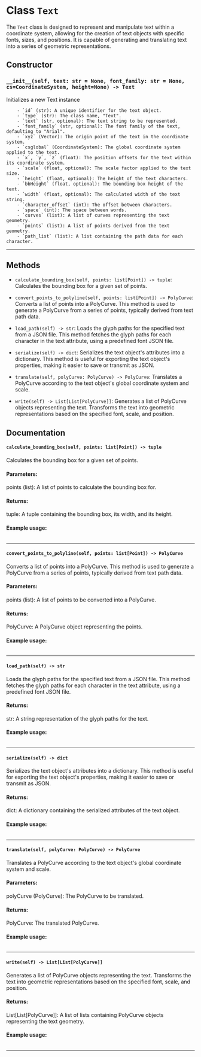 # Class `Text`
The `Text` class is designed to represent and manipulate text within a coordinate system, allowing for the creation of text objects with specific fonts, sizes, and positions. It is capable of generating and translating text into a series of geometric representations.

## Constructor

### `__init__(self, text: str = None, font_family: str = None, cs=CoordinateSystem, height=None) -> Text`
Initializes a new Text instance
        
        - `id` (str): A unique identifier for the text object.
        - `type` (str): The class name, "Text".
        - `text` (str, optional): The text string to be represented.
        - `font_family` (str, optional): The font family of the text, defaulting to "Arial".
        - `xyz` (Vector): The origin point of the text in the coordinate system.
        - `csglobal` (CoordinateSystem): The global coordinate system applied to the text.
        - `x`, `y`, `z` (float): The position offsets for the text within its coordinate system.
        - `scale` (float, optional): The scale factor applied to the text size.
        - `height` (float, optional): The height of the text characters.
        - `bbHeight` (float, optional): The bounding box height of the text.
        - `width` (float, optional): The calculated width of the text string.
        - `character_offset` (int): The offset between characters.
        - `space` (int): The space between words.
        - `curves` (list): A list of curves representing the text geometry.
        - `points` (list): A list of points derived from the text geometry.
        - `path_list` (list): A list containing the path data for each character.
        

---


## Methods

- `calculate_bounding_box(self, points: list[Point]) -> tuple`: Calculates the bounding box for a given set of points.

        

- `convert_points_to_polyline(self, points: list[Point]) -> PolyCurve`: Converts a list of points into a PolyCurve.
        This method is used to generate a PolyCurve from a series of points, typically derived from text path data.

        

- `load_path(self) -> str`: Loads the glyph paths for the specified text from a JSON file.
        This method fetches the glyph paths for each character in the text attribute, using a predefined font JSON file.

        

- `serialize(self) -> dict`: Serializes the text object's attributes into a dictionary.
        This method is useful for exporting the text object's properties, making it easier to save or transmit as JSON.

        

- `translate(self, polyCurve: PolyCurve) -> PolyCurve`: Translates a PolyCurve according to the text object's global coordinate system and scale.

        

- `write(self) -> List[List[PolyCurve]]`: Generates a list of PolyCurve objects representing the text.
        Transforms the text into geometric representations based on the specified font, scale, and position.

        


## Documentation

#### `calculate_bounding_box(self, points: list[Point]) -> tuple`

Calculates the bounding box for a given set of points.

#### Parameters:
points (list): A list of points to calculate the bounding box for.

#### Returns:
tuple: A tuple containing the bounding box, its width, and its height.

#### Example usage:
```python

```


---

#### `convert_points_to_polyline(self, points: list[Point]) -> PolyCurve`

Converts a list of points into a PolyCurve.
This method is used to generate a PolyCurve from a series of points, typically derived from text path data.

#### Parameters:
points (list): A list of points to be converted into a PolyCurve.

#### Returns:
PolyCurve: A PolyCurve object representing the points.

#### Example usage:
```python

```


---

#### `load_path(self) -> str`

Loads the glyph paths for the specified text from a JSON file.
This method fetches the glyph paths for each character in the text attribute, using a predefined font JSON file.

#### Returns:
str: A string representation of the glyph paths for the text.

#### Example usage:
```python

```


---

#### `serialize(self) -> dict`

Serializes the text object's attributes into a dictionary.
This method is useful for exporting the text object's properties, making it easier to save or transmit as JSON.

#### Returns:
dict: A dictionary containing the serialized attributes of the text object.

#### Example usage:
```python

```


---

#### `translate(self, polyCurve: PolyCurve) -> PolyCurve`

Translates a PolyCurve according to the text object's global coordinate system and scale.

#### Parameters:
polyCurve (PolyCurve): The PolyCurve to be translated.

#### Returns:
PolyCurve: The translated PolyCurve.

#### Example usage:
```python

```


---

#### `write(self) -> List[List[PolyCurve]]`

Generates a list of PolyCurve objects representing the text.
Transforms the text into geometric representations based on the specified font, scale, and position.

#### Returns:
List[List[PolyCurve]]: A list of lists containing PolyCurve objects representing the text geometry.

#### Example usage:
```python

```


---

